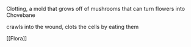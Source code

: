 Clotting, a mold that grows off of mushrooms that can turn flowers into Chovebane

crawls into the wound, clots the cells by eating them

[[Flora]]